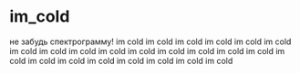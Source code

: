 # im_cold
не забудь спектрограмму!
im cold
im cold
im cold
im cold
im cold
im cold
im cold
im cold
im cold
im cold
im cold
im cold
im cold
im cold
im cold
im cold
im cold
im cold
im cold
im cold
im cold
im cold
im cold

